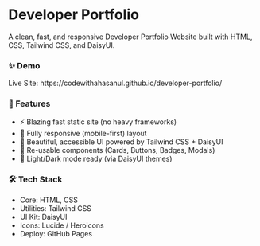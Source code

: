 <h1>Developer Portfolio</h1>

<p>A clean, fast, and responsive Developer Portfolio Website built with HTML, CSS, Tailwind CSS, and DaisyUI.</p>

<h3>✨ Demo</h3>

<p>Live Site:  https://codewithahasanul.github.io/developer-portfolio/</p>


<h3>🚀 Features</h3>
<ul>
  <li>⚡️ Blazing fast static site (no heavy frameworks)</li>
  <li>📱 Fully responsive (mobile-first) layout</li>
  <li>🎨 Beautiful, accessible UI powered by Tailwind CSS + DaisyUI
</li>
  <li>🧱 Re-usable components (Cards, Buttons, Badges, Modals)
</li>
  <li>🌙 Light/Dark mode ready (via DaisyUI themes)
</li>
</ul>
<h3>🛠️ Tech Stack</h3>
<ul>
  <li>Core: HTML, CSS</li>
  <li>Utilities: Tailwind CSS</li>
  <li>UI Kit: DaisyUI</li>
  <li>Icons: Lucide / Heroicons</li>
  <li>Deploy: GitHub Pages</li>
</ul>

